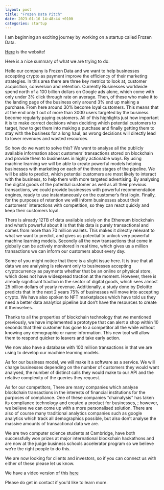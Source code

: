 ```yaml
---
layout: post
title: "Frozen Data Pitch"
date: 2023-01-10 14:48:44 +0100
categories: startup
---
```


I am beginning an exciting journey by working on a startup called Frozen Data. 

[Here](https://www.frozendata.co.uk/) is the website!

Here is a nice summary of what we are trying to do:


Hello our company is Frozen Data and we want to help businesses accepting crypto as payment improve the efficiency of their marketing strategies. In this area there are three key metrics to look at, customer acquisition, conversion and retention. Currently Businesses worldwide spend north of a 100 billion dollars on Google ads alone, which come with only under 3% click through rate on average. Then, of these who make it to the landing page of the business only around 3% end up making a purchase. From here around 30% become loyal customers. This means that at the end only 1 out of more than 3000 users targeted by the business become regularly paying customers. All of this highlights just how important it is to make correct decisions when deciding which potential customers to target, how to get them into making a purchase and finally getting them to stay with the business for a long haul, as wrong decisions will directly lead to lower revenues and wasted resources.


So how do we want to solve this? We want to analyse all the publicly available information about customers’ transactions stored on blockchain and provide them to businesses in highly actionable ways. By using machine learning we will be able to create powerful models helping businesses with marketing on each of the three stages of the pipeline. We will be able to predict, which potential customers are most likely to interact with the business, to help them with more targeted advertising. By analysing the digital goods of the potential customer as well as all their previous transactions, we could provide businesses with powerful recommendation engines, ready to use instantaneously on the customer’s first login. Finally, for the purposes of retention we will inform businesses about their customers’ interactions with competition, so they can react quickly and keep their customers loyal.


There is already 12TB of data available solely on the Ethereum blockchain and what’s powerful about it is that this data is purely transactional and comes from more than 70 million wallets. This makes it directly relevant to what we want to predict, and gives us potential to unlock very powerful machine learning models. Secondly all the new transactions that come in globally can be actively monitored in real time, which gives us a million transactions we can inform our customers about every day.


Some of you might notice that there is a slight issue here. It is true that all data we are analysing is relevant only to businesses accepting cryptocurrency as payments whether that be an online or physical store, which does not have widespread traction at the moment. However, there is already significant traction in the sector of digital goods, which sees almost 25 billion dollars of yearly revenue. Additionally, a study done by Deloitte predicts that in the next 2 years 75% of businesses will move into accepting crypto. We have also spoken to NFT marketplaces which have told us they need a better data analytics pipeline but don’t have the resources to create it themselves.


Thanks to all the properties of blockchain technology that we mentioned previously, we have implemented a prototype that can alert a shop within 10 seconds that their customer has gone to a competitor all the while without knowing any demographic or name information. This new tool will allow them to respond quicker to leavers and take early action.


We now also have a database with 100 million transactions in that we are using to develop our machine learning models.


As for our business model, we will make it a software as a service. We will charge businesses depending on the number of customers they would want analysed, the number of distinct calls they would make to our API and the relative complexity of the queries they request.


As for our competitors, There are many companies which analyse blockchain transactions in the interests of financial institutions for the purposes of compliance. One of these companies “chainalysis” has taken its compliance technology and created a product for businesses, ; however, we believe we can come up with a more personalised solution. There are also of course many traditional analytics companies such as google analytics which track all demographics possible, but also don’t analyse the massive amounts of transactional data we are.

We are two computer science students at Cambridge, have both successfully won prizes at major international blockchain hackathons and are now at the judge business schools accelerator program so we believe we’re the right people to do this.

We are now looking for clients and investors, so if you can connect us with either of these please let us know.


We have a video version of this [here](https://www.youtube.com/watch?v=B1a1gabhK_s&ab_channel=Daniel)


Please do get in contact if you'd like to learn more. 

